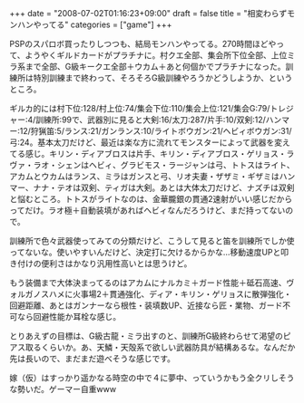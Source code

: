+++
date = "2008-07-02T01:16:23+09:00"
draft = false
title = "相変わらずモンハンやってる"
categories = ["game"]
+++

PSPのスパロボ買ったりしつつも、結局モンハンやってる。270時間ほどやって、ようやくギルドカードがプラチナに。村クエ全部、集会所下位全部、上位ミラ系まで全部、G級キークエ全部＋ウカム＋あと何個かでプラチナになった。訓練所は特別訓練まで終わって、そろそろG級訓練やろうかどうしようか、というところ。

ギルカ的には村下位:128/村上位:74/集会下位:110/集会上位:121/集会G:79/トレジャー:4/訓練所:99で、武器別に見ると大剣:16/太刀:287/片手:10/双剣:12/ハンマー:12/狩猟笛:5/ランス:21/ガンランス:10/ライトボウガン:21/ヘビィボウガン:31/弓:24。基本太刀だけど、最近は楽な方に流れてモンスターによって武器を変えてる感じ。キリン・ディアブロスは片手、キリン・ディアブロス・ゲリョス・ラヴァ・ラオ・シェンはヘビィ、グラビモス・ラージャンは弓、トトスはライト、アカムとウカムはランス、ミラはガンスと弓、リオ夫妻・ザザミ・ギザミはハンマー、ナナ・テオは双剣、ティガは大剣。あとは大体太刀だけど、ナズチは双剣と悩むところ。トトスがライトなのは、金華朧銀の貫通2速射がいい感じだからってだけ。ラオ極＋自動装填があればヘビィなんだろうけど、まだ持ってないので。

訓練所で色々武器使ってみての分類だけど、こうして見ると笛を訓練所でしか使ってないな。使いやすいんだけど、決定打に欠けるからかな…移動速度UPと叩き付けの便利さはかなり汎用性高いとは思うけど。

もう装備まで大体決まってるのはアカムにナルカミ＋ガード性能＋砥石高速、ヴォルガノスハメに火事場2＋貫通強化、ディア・キリン・ゲリョスに散弾強化・回避距離、あとはガンナーなら根性・装填数UP、近接なら匠・業物、ガード不可なら回避性能か耳栓な感じ。

とりあえずの目標は、G級古龍・ミラ出すのと、訓練所G級終わらせて渇望のピアス取るくらいか。あ、天鱗・天殻系で欲しい武器防具が結構あるな。なんだか先は長いので、まだまだ遊べそうな感じです。

嫁（仮）はすっかり遥かなる時空の中で４に夢中、っていうかもう全クリしそうな勢いだ。ゲーマー自重www
